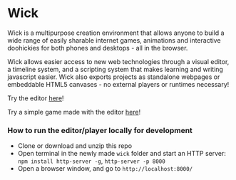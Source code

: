 # Wick

Wick is a multipurpose creation environment that allows anyone to build a wide range of easily sharable internet games, animations and interactive doohickies for both phones and desktops - all in the browser.

Wick allows easier access to new web technologies through a visual editor, a timeline system, and a scripting system that makes learning and writing javascript easier. Wick also exports projects as standalone webpages or embeddable HTML5 canvases - no external players or runtimes necessary!

Try the editor [here](http://zrispo.co/wick/editor.htm)!

Try a simple game made with the editor [here](http://zrispo.co/wick/examples/game.html)!

### How to run the editor/player locally for development
* Clone or download and unzip this repo
* Open terminal in the newly made `wick` folder and start an HTTP server: `npm install http-server -g`, `http-server -p 8000`
* Open a browser window, and go to `http://localhost:8000/`
